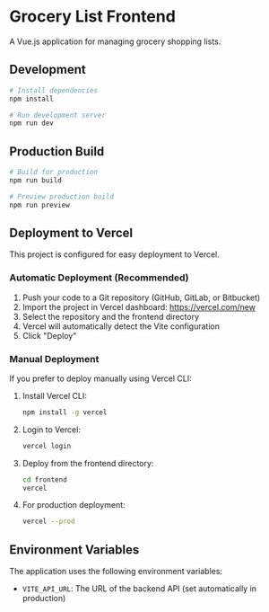 # Grocery List Frontend

A Vue.js application for managing grocery shopping lists.

## Development

```bash
# Install dependencies
npm install

# Run development server
npm run dev
```

## Production Build

```bash
# Build for production
npm run build

# Preview production build
npm run preview
```

## Deployment to Vercel

This project is configured for easy deployment to Vercel.

### Automatic Deployment (Recommended)

1. Push your code to a Git repository (GitHub, GitLab, or Bitbucket)
2. Import the project in Vercel dashboard: https://vercel.com/new
3. Select the repository and the frontend directory
4. Vercel will automatically detect the Vite configuration
5. Click "Deploy"

### Manual Deployment

If you prefer to deploy manually using Vercel CLI:

1. Install Vercel CLI:
   ```bash
   npm install -g vercel
   ```

2. Login to Vercel:
   ```bash
   vercel login
   ```

3. Deploy from the frontend directory:
   ```bash
   cd frontend
   vercel
   ```

4. For production deployment:
   ```bash
   vercel --prod
   ```

## Environment Variables

The application uses the following environment variables:

- `VITE_API_URL`: The URL of the backend API (set automatically in production) 
